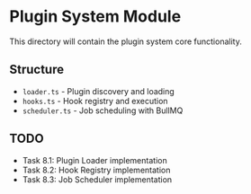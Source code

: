 # Plugin System Module

This directory will contain the plugin system core functionality.

## Structure

- `loader.ts` - Plugin discovery and loading
- `hooks.ts` - Hook registry and execution
- `scheduler.ts` - Job scheduling with BullMQ

## TODO

- Task 8.1: Plugin Loader implementation
- Task 8.2: Hook Registry implementation
- Task 8.3: Job Scheduler implementation
